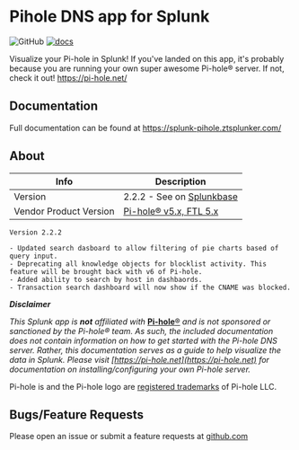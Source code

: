 # Pihole DNS app for Splunk

![GitHub](https://img.shields.io/github/license/zachchristensen28/pihole_dns_app)
[![docs](https://github.com/ZachChristensen28/splunk-pihole-app-documentation/actions/workflows/ci.yml/badge.svg)](https://splunk-pihole.ztsplunker.com/)

Visualize your Pi-hole in Splunk! If you've landed on this app, it's probably because you are running your own super awesome Pi-hole® server. If not, check it out! https://pi-hole.net/


## Documentation

Full documentation can be found at https://splunk-pihole.ztsplunker.com/

## About

Info | Description
------|----------
Version | 2.2.2 - See on [Splunkbase](https://splunkbase.splunk.com/app/4506/)
Vendor Product Version | [Pi-hole® v5.x, FTL 5.x](https://pi-hole.net/)

```TEXT
Version 2.2.2

- Updated search dasboard to allow filtering of pie charts based of query input.
- Deprecating all knowledge objects for blocklist activity. This feature will be brought back with v6 of Pi-hole.
- Added ability to search by host in dashbaords.
- Transaction search dashboard will now show if the CNAME was blocked.
```

__*Disclaimer*__

*This Splunk app is __not__ affiliated with* [**Pi-hole**®](https://pi-hole.net) *and is not sponsored or sanctioned by the Pi-hole® team. As such, the included documentation does not contain information on how to get started with the Pi-hole DNS server. Rather, this documentation serves as a guide to help visualize the data in Splunk. Please visit [https://pi-hole.net](https://pi-hole.net) for documentation on installing/configuring your own Pi-hole server.*

Pi-hole is and the Pi-hole logo are [registered trademarks](https://pi-hole.net/trademark-rules-and-brand-guidelines/) of Pi-hole LLC.

## Bugs/Feature Requests

Please open an issue or submit a feature requests at [github.com](https://github.com/ZachChristensen28/pihole_dns_app/issues)
